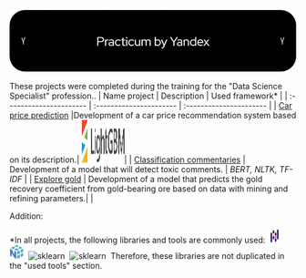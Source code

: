 ![Header](./header-image.png)

These projects were completed during the training for the "Data Science Specialist" profession..
| Name project | Description | Used framework* | 
| :---------------------- | :---------------------- | :---------------------- |
| [Car price prediction](https://github.com/TiroBite/Ya_Practicum_repo/blob/main/car_price/Car%20price.ipynb) |Development of a car price recommendation system based on its description.| <img src="https://github.com/microsoft/LightGBM/blob/master/docs/logo/LightGBM_logo_black_text.svg" title="LightGBM" alt="lgb" width="75" height="75" />|
| [Classification commentaries](https://github.com/TiroBite/Ya_Practicum_repo/blob/main/toxic_comments/Toxic%20comments.ipynb) | Development of a model that will detect toxic comments. | *BERT, NLTK, TF-IDF* |
| [Explore gold](https://github.com/TiroBite/Ya_Practicum_repo/blob/main/explore_gold/expore_gold.ipynb) | Development of a model that predicts the gold recovery coefficient from gold-bearing ore based on data with mining and refining parameters.|  |


Addition: <br />
<p>
*In all projects, the following libraries and tools are commonly used:
  <img src="https://github.com/devicons/devicon/blob/master/icons/pandas/pandas-original.svg" title="Pandas" alt="pd" width="25" height="25"/>&nbsp;
  <img src="https://github.com/devicons/devicon/blob/master/icons/numpy/numpy-original.svg" title="Numpy" alt="np" width="25" height="25"/>&nbsp;
  <img src="https://github.com/scikit-learn/scikit-learn/blob/main/doc/logos/scikit-learn-logo-notext.png" title="Scikit-learn" alt="sklearn" width="50" height="25"/>&nbsp;
  <img src="https://avatars.githubusercontent.com/u/215947?s=200&v=4" title="Scikit-learn" alt="sklearn" width="25" height="25"/>&nbsp;
  Therefore, these libraries are not duplicated in the "used tools" section.





